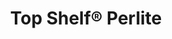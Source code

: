 ---
title: "Top Shelf® Perlite"
description: "A soil amendment that promotes better soil quality for potted and yard plants. Top Shelf® Perlite improves drainage and prevents soil compaction. Top Shelf®Perlite is best used with potted plants and as a seed starter."
image: "assets/images/products/ts-bag-sm-perlite-1.png"
slug: "perlite"
menu_name: "Perlite"
---